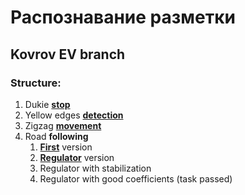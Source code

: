 # Распознавание разметки
## Kovrov EV branch
### Structure:
1. Dukie [**stop**](https://github.com/OSLL/sirius21-cv/blob/Kovrov_EV/01(stop)/duckie_sol.py)
2. Yellow edges [**detection**](https://github.com/OSLL/sirius21-cv/blob/Kovrov_EV/02(edges)/edges.py)
3. Zigzag [**movement**](https://github.com/OSLL/sirius21-cv/blob/Kovrov_EV/03(zigzag)/zigzag.py)
4. Road **following**
    1. [**First**](https://github.com/OSLL/sirius21-cv/blob/Kovrov_EV/04(road_following)/01/01.py) version 
    2. [**Regulator**](https://github.com/OSLL/sirius21-cv/blob/Kovrov_EV/04(road_following)/02/reg.py) version
    3. Regulator with stabilization
    4. Regulator with good coefficients (task passed)
